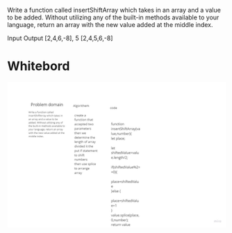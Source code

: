 

Write a function called insertShiftArray which takes in an array and a value to be added. Without utilizing any of the built-in methods available to your language, return an array with the new value added at the middle index.

Input	Output
[2,4,6,-8], 5	[2,4,5,6,-8]

# Whitebord 
![image](./challenge2.jpg)